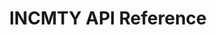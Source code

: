 ---
title: INCMTY API Reference

language_tabs:
  - shell

toc_footers:
  - <a href='mailto:dev@castamic.com'>Contact us for an API key</a>

includes:
  - introduction
  - authentication
  - categories
  - schedules

search: true
---